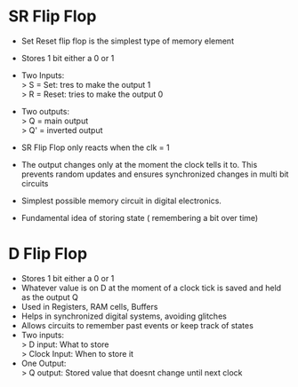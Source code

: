 # SR Flip Flop

- Set Reset flip flop is the simplest type of memory element
- Stores 1 bit either a 0 or 1
- Two Inputs: <br>
      > S = Set: tres to make the output 1 <br>
      > R = Reset: tries to make the output 0 <br>

- Two outputs: <br>
      > Q = main output <br>
      > Q' = inverted output <br>
    
- SR Flip Flop only reacts when the clk = 1
- The output changes only at the moment the clock tells it to. This prevents random updates and ensures synchronized
changes in multi bit circuits
- Simplest possible memory circuit in digital electronics.
- Fundamental idea of storing state ( remembering a bit over time)

# D Flip Flop
- Stores 1 bit either a 0 or 1
- Whatever value is on D at the moment of a clock tick is saved and held as the output Q
- Used in Registers, RAM cells, Buffers
- Helps in synchronized digital systems, avoiding glitches
- Allows circuits to remember past events or keep track of states
- Two inputs: <br>
      > D input: What to store <br>
      > Clock Input: When to store it 
- One Output: <br>
      > Q output: Stored value that doesnt change until next clock
